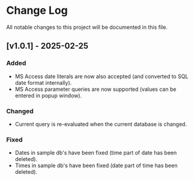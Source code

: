 # Change Log

All notable changes to this project will be documented in this file.

## [v1.0.1] - 2025-02-25

### Added

- MS Access date literals are now also accepted (and converted to SQL date format internally).
- MS Access parameter queries are now supported (values can be entered in popup window).

### Changed

- Current query is re-evaluated when the current database is changed.

### Fixed

- Dates in sample db's have been fixed (time part of date has been deleted).
- Times in sample db's have been fixed (date part of time has been deleted).
